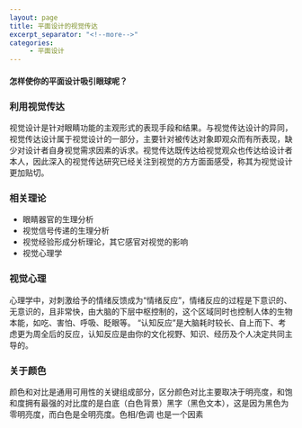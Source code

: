 ```yaml
---
layout: page
title: 平面设计的视觉传达
excerpt_separator: "<!--more-->"
categories:
     - 平面设计
---
```


#### 怎样使你的平面设计吸引眼球呢？
<!--more-->

### 利用视觉传达
视觉设计是针对眼睛功能的主观形式的表现手段和结果。与视觉传达设计的异同，视觉传达设计属于视觉设计的一部分，主要针对被传达对象即观众而有所表现，缺少对设计者自身视觉需求因素的诉求。视觉传达既传达给视觉观众也传达给设计者本人，因此深入的视觉传达研究已经关注到视觉的方方面面感受，称其为视觉设计更加贴切。

### 相关理论
- 眼睛器官的生理分析
- 视觉信号传递的生理分析
- 视觉经验形成分析理论，其它感官对视觉的影响
- 视觉心理学

### 视觉心理
心理学中，对刺激给予的情绪反馈成为“情绪反应”，情绪反应的过程是下意识的、无意识的，且非常快，由大脑的下层中枢控制的，这个区域同时也控制人体的生物本能，如吃、害怕、呼吸、眨眼等。
“认知反应”是大脑耗时较长、自上而下、考虑更为周全后的反应，认知反应是由你的文化视野、知识、经历及个人决定共同主导的。


### 关于颜色
颜色和对比是通用可用性的关键组成部分，区分颜色对比主要取决于明亮度，和饱和度拥有最强的对比度的是白底（白色背景）黑字（黑色文本），这是因为黑色为零明亮度，而白色是全明亮度。色相/色调  也是一个因素